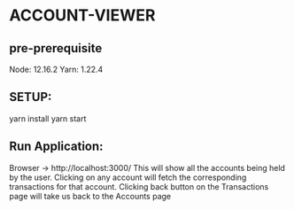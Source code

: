 # ACCOUNT-VIEWER

## pre-prerequisite
 Node: 12.16.2
 Yarn: 1.22.4



## SETUP:
 yarn install
 yarn start

## Run Application:
Browser -> http://localhost:3000/
This will show all the accounts being held by the user.
Clicking on any account will fetch the corresponding transactions for that account.
Clicking back button on the Transactions page will take us back to the Accounts page